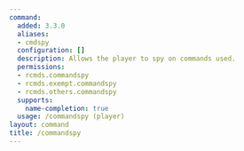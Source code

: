 ```yaml
---
command:
  added: 3.3.0
  aliases:
  - cmdspy
  configuration: []
  description: Allows the player to spy on commands used.
  permissions:
  - rcmds.commandspy
  - rcmds.exempt.commandspy
  - rcmds.others.commandspy
  supports:
    name-completion: true
  usage: /commandspy (player)
layout: command
title: /commandspy
---
```


